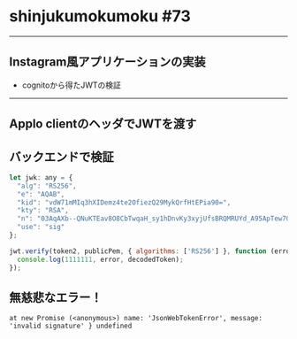 # shinjukumokumoku #73

---

## Instagram風アプリケーションの実装

- cognitoから得たJWTの検証

---

## Applo clientのヘッダでJWTを渡す

## バックエンドで検証

```javascript
let jwk: any = {
  "alg": "RS256",
  "e": "AQAB",
  "kid": "vdW71mMIq3hXIDemz4te2OfiezQ29MykQrfHtEPia90=",
  "kty": "RSA",
  "n": "03AqAXb--QNuKTEav8O8CbTwqaH_sy1hDnvKy3xyjUfsBRQMRUYd_A95ApTew7OSJ5Lsxs34XO8kmJRVmYbAo8AzgWBOyO9yq4yLQAUWnTCJiEoS2aek5UF09x8ptYBjG9S_YKJC9bGQS-UAx6AXAzlSHisSvX2YU3S2CFFLFPVLPlTOYt0z4za5ZOiFfrfVE9diH6pmo_2zoDXRLDxl2co1xG_3l97TE_Xmat0uQcdGH-Tx_utNi7cKzNISlPRaN13KOy-V4e2HeKwgqqZ--yXu7qSTIoR2pEONNyF9r9cJGkuzy3EtAuJQjddR6C_ruAx6smm64xVdssdUG-xAZw",
  "use": "sig"
};

jwt.verify(token2, publicPem, { algorithms: ['RS256'] }, function (error, decodedToken) {
  console.log(1111111, error, decodedToken);
});
```

## 無慈悲なエラー！

```
at new Promise (<anonymous>) name: 'JsonWebTokenError', message: 'invalid signature' } undefined
```


